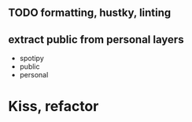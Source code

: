 ## TODO formatting, hustky, linting
## extract public from personal layers
- spotipy
- public
- personal
# Kiss, refactor